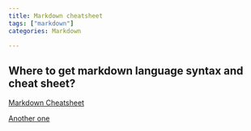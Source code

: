 ```yaml
---
title: Markdown cheatsheet
tags: ["markdown"]
categories: Markdown

---
```

## Where to get markdown language syntax and cheat sheet?

[Markdown Cheatsheet](https://github.com/adam-p/markdown-here/wiki/Markdown-Cheatsheet)

[Another one](https://guides.github.com/pdfs/markdown-cheatsheet-online.pdf)